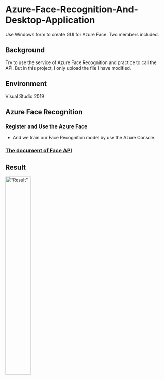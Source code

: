 # Azure-Face-Recognition-And-Desktop-Application
Use Windows form to create GUI for Azure Face.
Two members included.

## Background
Try to use the service of Azure Face Recognition and practice to call the API.
But in this project, I only upload the file I have modified.

## Environment
Visual Studio 2019

## Azure Face Recognition
### Register and Use the [Azure Face](https://azure.microsoft.com/zh-tw/products/cognitive-services/face/#overview)<br>
* And we train our Face Recognition model by use the Azure Console.
### [The document of Face API](https://westus.dev.cognitive.microsoft.com/docs/services/563879b61984550e40cbbe8d/operations/563879b61984550f30395236)

## Result
<img src="https://user-images.githubusercontent.com/83528766/204096201-73e4fda1-0e4d-4dd7-bbac-8aebcfbf479a.jpg" alt= “Result” width="40%" height="40%">
